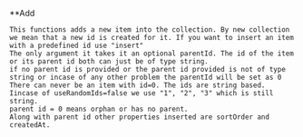 
**Add

    This functions adds a new item into the collection. By new collection we mean that a new id is created for it. If you want to insert an item with a predefined id use "insert"
    The only argument it takes it an optional parentId. The id of the item or its parent id both can just be of type string.    
    if no parent id is provided or the parent id provided is not of type string or incase of any other problem the parentId will be set as 0
    There can never be an item with id=0. The ids are string based. Iincase of useRandomIds=false we use "1", "2", "3" which is still string.
    parent id = 0 means orphan or has no parent.
    Along with parent id other properties inserted are sortOrder and createdAt.
</ul>
